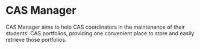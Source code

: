 # CAS Manager
CAS Manager aims to help CAS coordinators in the maintenance of their students' CAS portfolios, providing one convenient
place to store and easily retrieve those portfolios.